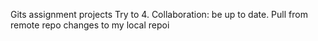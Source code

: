 Gits assignment projects
Try to 4. Collaboration: be up to date. Pull from remote repo changes to my local repoi
